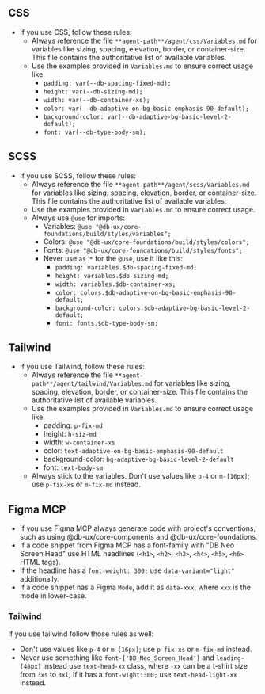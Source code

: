 ## CSS

- If you use CSS, follow these rules:
    - Always reference the file `**agent-path**/agent/css/Variables.md` for variables like sizing, spacing, elevation, border, or container-size. This file contains the authoritative list of available variables.
    - Use the examples provided in `Variables.md` to ensure correct usage like:
        - `padding: var(--db-spacing-fixed-md);`
        - `height: var(--db-sizing-md);`
        - `width: var(--db-container-xs);`
        - `color: var(--db-adaptive-on-bg-basic-emphasis-90-default);`
        - `background-color: var(--db-adaptive-bg-basic-level-2-default);`
        - `font: var(--db-type-body-sm);`

## SCSS

- If you use SCSS, follow these rules:
    - Always reference the file `**agent-path**/agent/scss/Variables.md` for variables like sizing, spacing, elevation, border, or container-size. This file contains the authoritative list of available variables.
    - Use the examples provided in `Variables.md` to ensure correct usage.
    - Always use `@use` for imports:
        - Variables: `@use "@db-ux/core-foundations/build/styles/variables";`
        - Colors: `@use "@db-ux/core-foundations/build/styles/colors";`
        - Fonts: `@use "@db-ux/core-foundations/build/styles/fonts";`
        - Never use `as *` for the `@use`, use it like this:
            - `padding: variables.$db-spacing-fixed-md;`
            - `height: variables.$db-sizing-md;`
            - `width: variables.$db-container-xs;`
            - `color: colors.$db-adaptive-on-bg-basic-emphasis-90-default;`
            - `background-color: colors.$db-adaptive-bg-basic-level-2-default;`
            - `font: fonts.$db-type-body-sm;`

## Tailwind

- If you use Tailwind, follow these rules:
    - Always reference the file `**agent-path**/agent/tailwind/Variables.md` for variables like sizing, spacing, elevation, border, or container-size. This file contains the authoritative list of available variables.
    - Use the examples provided in `Variables.md` to ensure correct usage like:
        - padding: `p-fix-md`
        - height: `h-siz-md`
        - width: `w-container-xs`
        - color: `text-adaptive-on-bg-basic-emphasis-90-default`
        - background-color: `bg-adaptive-bg-basic-level-2-default`
        - font: `text-body-sm`
    - Always stick to the variables. Don't use values like `p-4` or `m-[16px]`; use `p-fix-xs` or `m-fix-md` instead.

## Figma MCP

- If you use Figma MCP always generate code with project's conventions, such as using @db-ux/core-components and @db-ux/core-foundations.
- If a code snippet from Figma MCP has a font-family with "DB Neo Screen Head" use HTML headlines (`<h1>`, `<h2>`, `<h3>`, `<h4>`, `<h5>`, `<h6>` HTML tags).
- If the headline has a `font-weight: 300;` use `data-variant="light"` additionally.
- If a code snippet has a Figma `Mode`, add it as `data-xxx`, where `xxx` is the mode in lower-case.

### Tailwind

If you use tailwind follow those rules as well:

- Don't use values like `p-4` or `m-[16px]`; use `p-fix-xs` or `m-fix-md` instead.
- Never use something like `font-['DB_Neo_Screen_Head']` and `leading-[48px]` instead use `text-head-xx` class, where `-xx` can be a t-shirt size from `3xs` to `3xl`; If it has a `font-wight:300;` use `text-head-light-xx` instead.
